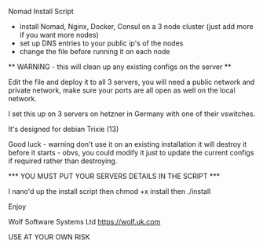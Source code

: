 Nomad Install Script
- install Nomad, Nginx, Docker, Consul on a 3 node cluster (just add more if you want more nodes)
- set up DNS entries to your public ip's of the nodes
- change the file before running it on each node

** WARNING - this will clean up any existing configs on the server **

Edit the file and deploy it to all 3 servers, you will need a public network and private network, make sure your ports are all open as well on the local network.

I set this up on 3 servers on hetzner in Germany with one of their vswitches.


It's designed for debian Trixie (13)

 

Good luck - warning don't use it on an existing installation it will destroy it before it starts - obvs, you could modify it just to update the current configs if required rather than destroying.

*** YOU MUST PUT YOUR SERVERS DETAILS IN THE SCRIPT ***

I nano'd up the install script then
chmod +x install
then ./install



Enjoy

Wolf Software Systems Ltd
https://wolf.uk.com

USE AT YOUR OWN RISK
